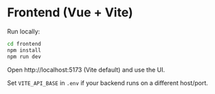# Frontend (Vue + Vite)

Run locally:

```bash
cd frontend
npm install
npm run dev
```

Open http://localhost:5173 (Vite default) and use the UI.

Set `VITE_API_BASE` in `.env` if your backend runs on a different host/port.
